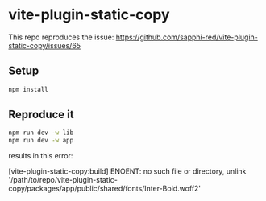 # vite-plugin-static-copy

This repo reproduces the issue: https://github.com/sapphi-red/vite-plugin-static-copy/issues/65

## Setup

```bash
npm install
```

## Reproduce it

```bash
npm run dev -w lib
npm run dev -w app
```

results in this error:

[vite-plugin-static-copy:build] ENOENT: no such file or directory, unlink '/path/to/repo/vite-plugin-static-copy/packages/app/public/shared/fonts/Inter-Bold.woff2'
